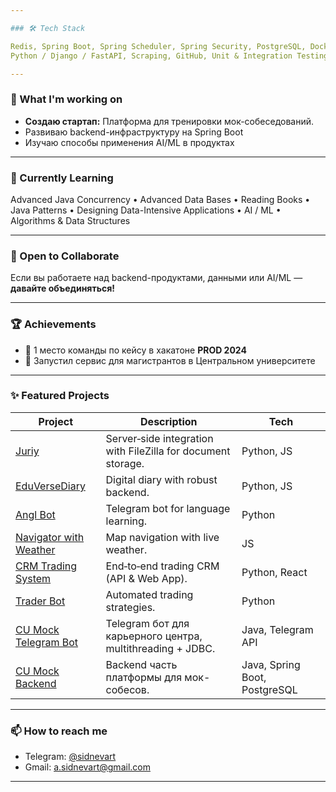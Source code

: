 ```yaml
---

### 🛠 Tech Stack

Redis, Spring Boot, Spring Scheduler, Spring Security, PostgreSQL, Docker, Swagger, Flyway, Multithreading, Telegram Bot API,
Python / Django / FastAPI, Scraping, GitHub, Unit & Integration Testing, Hibernate, Jenkins, Spring JPA, JDBC

---
```


### 🚀 What I'm working on

* **Создаю стартап:** Платформа для тренировки мок-собеседований.
* Развиваю backend-инфраструктуру на Spring Boot
* Изучаю способы применения AI/ML в продуктах

---

### 🌱 Currently Learning

Advanced Java Concurrency • Advanced Data Bases • Reading Books • Java Patterns • Designing Data-Intensive Applications • AI / ML • Algorithms & Data Structures

---

### 🤝 Open to Collaborate

Если вы работаете над backend-продуктами, данными или AI/ML — **давайте объединяться!**

---

### 🏆 Achievements

* 🥇 1 место команды по кейсу в хакатоне **PROD 2024**
* 🚀 Запустил сервис для магистрантов в Центральном университете

---

### ✨ Featured Projects

| Project                                                                          | Description                                                  | Tech                          |
| -------------------------------------------------------------------------------- | ------------------------------------------------------------ | ----------------------------- |
| [Juriy](https://github.com/arklual/juriy)                                        | Server‑side integration with FileZilla for document storage. | Python, JS                    |
| [EduVerseDiary](https://github.com/arklual/EduVerseDiary)                        | Digital diary with robust backend.                           | Python, JS                    |
| [Angl Bot](https://github.com/arklual/angl_bot)                                  | Telegram bot for language learning.                          | Python                        |
| [Navigator with Weather](https://github.com/artemka-web3/navigator_with_weather) | Map navigation with live weather.                            | JS                            |
| [CRM Trading System](https://github.com/artemka-web3/api_crm_trading)            | End‑to‑end trading CRM (API & Web App).                      | Python, React                 |
| [Trader Bot](https://github.com/artemka-web3/trader_bot)                         | Automated trading strategies.                                | Python                        |
| [CU Mock Telegram Bot](https://github.com/Txpho0n/prump_2.0/tree/dev)            | Telegram бот для карьерного центра, multithreading + JDBC.   | Java, Telegram API            |
| [CU Mock Backend](https://github.com/sidnevart/cumock_backend)                   | Backend часть платформы для мок-собесов.                     | Java, Spring Boot, PostgreSQL |

---

### 📫 How to reach me

* Telegram: [@sidnevart](https://t.me/sidnevart)
* Gmail: [a.sidnevart@gmail.com](mailto:a.sidnevart@gmail.com)

---
